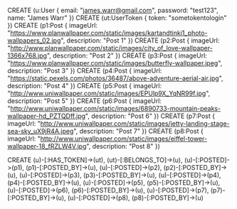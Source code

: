 CREATE (u:User { email: "james.warr@gmail.com", password: "test123", name: "James Warr" })
CREATE (ut:UserToken { token: "sometokentologin" })
CREATE (p1:Post { imageUrl: "https://www.planwallpaper.com/static/images/kartandtinki1_photo-wallpapers_02.jpg", description: "Post 1" })
CREATE (p2:Post { imageUrl: "http://www.planwallpaper.com/static/images/city_of_love-wallpaper-1366x768.jpg", description: "Post 2" })
CREATE (p3:Post { imageUrl: "https://www.planwallpaper.com/static/images/butterfly-wallpaper.jpeg", description: "Post 3" })
CREATE (p4:Post { imageUrl: "https://static.pexels.com/photos/36487/above-adventure-aerial-air.jpg", description: "Post 4" })
CREATE (p5:Post { imageUrl: "http://www.uniwallpaper.com/static/images/EPUlp9X_YqNR99f.jpg", description: "Post 5" })
CREATE (p6:Post { imageUrl: "http://www.uniwallpaper.com/static/images/6890733-mountain-peaks-wallpaper-hd_PZTQDff.jpg", description: "Post 6" })
CREATE (p7:Post { imageUrl: "http://www.uniwallpaper.com/static/images/jetty-landing-stage-sea-sky_uX9jR4A.jpeg", description: "Post 7" })
CREATE (p8:Post { imageUrl: "http://www.uniwallpaper.com/static/images/eiffel-tower-wallpaper-18_fRZLW4V.jpg", description: "Post 8" })

CREATE 
    (u)-[:HAS_TOKEN]->(ut),
    (ut)-[:BELONGS_TO]->(u),
    (u)-[:POSTED]->(p1),
    (p1)-[:POSTED_BY]->(u),
    (u)-[:POSTED]->(p2),
    (p2)-[:POSTED_BY]->(u),
    (u)-[:POSTED]->(p3),
    (p3)-[:POSTED_BY]->(u),
    (u)-[:POSTED]->(p4),
    (p4)-[:POSTED_BY]->(u),
    (u)-[:POSTED]->(p5),
    (p5)-[:POSTED_BY]->(u),
    (u)-[:POSTED]->(p6),
    (p6)-[:POSTED_BY]->(u),
    (u)-[:POSTED]->(p7),
    (p7)-[:POSTED_BY]->(u),
    (u)-[:POSTED]->(p8),
    (p8)-[:POSTED_BY]->(u)